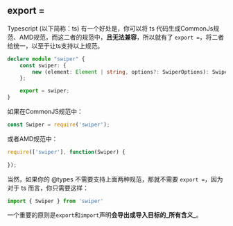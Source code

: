 ## export =

Typescript (以下简称：ts) 有一个好处是，你可以将 ts 代码生成CommonJs规范、AMD规范，而这二者的规范中，**且无法兼容**，所以就有了 `export =`，将二者给统一，以至于让ts支持以上规范。

```ts
declare module "swiper" {
    const swiper: {
        new (element: Element | string, options?: SwiperOptions): Swiper;
    };

    export = swiper;
}
```

如果在CommonJS规范中：

```ts
const Swiper = require('swiper');
```

或者AMD规范中：

```ts
require(['swiper'], function(Swiper) {
    
});
```

当然，如果你的 @types 不需要支持上面两种规范，那就不需要 `export =`，因为对于 ts 而言，你只需要这样：

```ts
import { Swiper } from 'swiper'
```

一个重要的原则是`export`和`import`声明**会导出或导入目标的_所有含义_**。